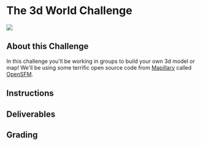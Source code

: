 # The 3d World Challenge

![](../videos/opensfm_demo.gif)

## About this Challenge
In this challenge you'll be working in groups to build your own 3d model or map! We'll be using some terrific open source code from [Mapillary](https://www.mapillary.com/) called [OpenSFM](https://github.com/mapillary/OpenSfM). 

## Instructions





## Deliverables



## Grading